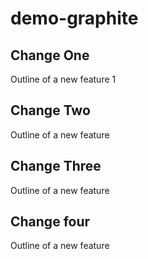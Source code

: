 # demo-graphite

## Change One
Outline of a new feature 1

## Change Two
Outline of a new feature

## Change Three
Outline of a new feature

## Change four
Outline of a new feature

